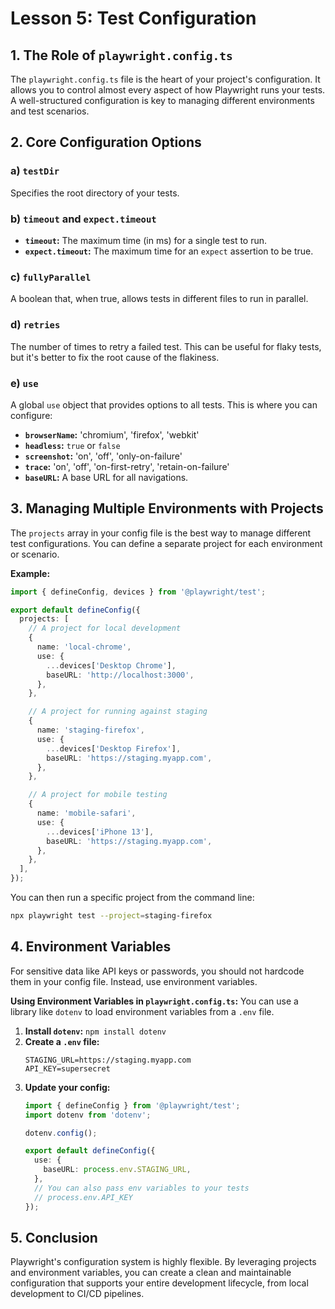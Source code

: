 # Lesson 5: Test Configuration

## 1. The Role of `playwright.config.ts`

The `playwright.config.ts` file is the heart of your project's configuration. It allows you to control almost every aspect of how Playwright runs your tests. A well-structured configuration is key to managing different environments and test scenarios.

## 2. Core Configuration Options

### a) `testDir`
Specifies the root directory of your tests.

### b) `timeout` and `expect.timeout`
- **`timeout`:** The maximum time (in ms) for a single test to run.
- **`expect.timeout`:** The maximum time for an `expect` assertion to be true.

### c) `fullyParallel`
A boolean that, when true, allows tests in different files to run in parallel.

### d) `retries`
The number of times to retry a failed test. This can be useful for flaky tests, but it's better to fix the root cause of the flakiness.

### e) `use`
A global `use` object that provides options to all tests. This is where you can configure:
- **`browserName`:** 'chromium', 'firefox', 'webkit'
- **`headless`:** `true` or `false`
- **`screenshot`:** 'on', 'off', 'only-on-failure'
- **`trace`:** 'on', 'off', 'on-first-retry', 'retain-on-failure'
- **`baseURL`:** A base URL for all navigations.

## 3. Managing Multiple Environments with Projects

The `projects` array in your config file is the best way to manage different test configurations. You can define a separate project for each environment or scenario.

**Example:**
```typescript
import { defineConfig, devices } from '@playwright/test';

export default defineConfig({
  projects: [
    // A project for local development
    {
      name: 'local-chrome',
      use: {
        ...devices['Desktop Chrome'],
        baseURL: 'http://localhost:3000',
      },
    },

    // A project for running against staging
    {
      name: 'staging-firefox',
      use: {
        ...devices['Desktop Firefox'],
        baseURL: 'https://staging.myapp.com',
      },
    },

    // A project for mobile testing
    {
      name: 'mobile-safari',
      use: {
        ...devices['iPhone 13'],
        baseURL: 'https://staging.myapp.com',
      },
    },
  ],
});
```

You can then run a specific project from the command line:
```bash
npx playwright test --project=staging-firefox
```

## 4. Environment Variables

For sensitive data like API keys or passwords, you should not hardcode them in your config file. Instead, use environment variables.

**Using Environment Variables in `playwright.config.ts`:**
You can use a library like `dotenv` to load environment variables from a `.env` file.

1.  **Install `dotenv`:** `npm install dotenv`
2.  **Create a `.env` file:**
    ```
    STAGING_URL=https://staging.myapp.com
    API_KEY=supersecret
    ```
3.  **Update your config:**
    ```typescript
    import { defineConfig } from '@playwright/test';
    import dotenv from 'dotenv';

    dotenv.config();

    export default defineConfig({
      use: {
        baseURL: process.env.STAGING_URL,
      },
      // You can also pass env variables to your tests
      // process.env.API_KEY
    });
    ```

## 5. Conclusion

Playwright's configuration system is highly flexible. By leveraging projects and environment variables, you can create a clean and maintainable configuration that supports your entire development lifecycle, from local development to CI/CD pipelines.